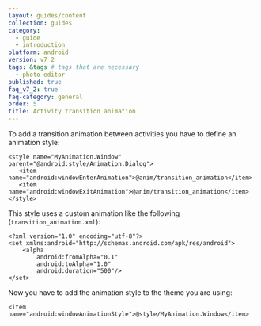 ```yaml
---
layout: guides/content
collection: guides
category:
  - guide
  - introduction
platform: android
version: v7_2
tags: &tags # tags that are necessary
  - photo editor
published: true
faq_v7_2: true
faq-category: general
order: 5
title: Activity transition animation
---
```


To add a transition animation between activities you have to define an animation style:
```
<style name="MyAnimation.Window" parent="@android:style/Animation.Dialog">
   <item name="android:windowEnterAnimation">@anim/transition_animation</item>
   <item name="android:windowExitAnimation">@anim/transition_animation</item>
</style>
```

This style uses a custom animation like the following (`transition_animation.xml`):
```
<?xml version="1.0" encoding="utf-8"?>
<set xmlns:android="http://schemas.android.com/apk/res/android">
    <alpha
        android:fromAlpha="0.1"
        android:toAlpha="1.0"
        android:duration="500"/>
</set>
```

Now you have to add the animation style to the theme you are using:
```
<item name="android:windowAnimationStyle">@style/MyAnimation.Window</item>
```
